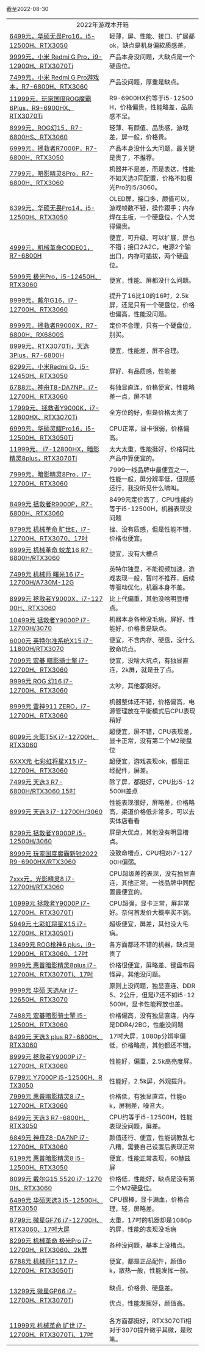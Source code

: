 截至2022-08-30

<table>
<tr><td valign="middle" rowspan="1" colspan="2" style="word-break: break-all;" align="center">2022年游戏本开箱</td></tr>
<tr><td valign="middle" colspan="1" rowspan="1"><a target="_blank" href="https://mp.weixin.qq.com/s/lWl3sukiRp0Kfx-w-Kfqxw">6499元，华硕无畏Pro16，i5-12500H、RTX3050</a><br></td><td valign="middle" colspan="1" rowspan="1" style="word-break: break-all;">轻薄，屏、性能、接口、扩展都ok，缺点是机身偏软质感差。<br></td></tr>  
<tr><td valign="middle" colspan="1" rowspan="1"><a target="_blank" href="https://mp.weixin.qq.com/s/fb5RQTh8mlypzaPMfAwW9A">9999元，小米 Redmi G Pro，i9-12900H、RTX3070Ti</a><br></td><td valign="middle" colspan="1" rowspan="1" style="word-break: break-all;">产品本身没问题，大缺点是一个硬盘位。<br></td></tr>
<tr><td valign="middle" colspan="1" rowspan="1"><a target="_blank" href="https://mp.weixin.qq.com/s/y4z2MEZpN9ycy3VCrm8CLQ">7499元，小米 Redmi G Pro游戏本，R7-6800H、RTX3060</a><br></td><td valign="middle" colspan="1" rowspan="1" style="word-break: break-all;">产品没问题，厚重是缺点。<br></td></tr>  
<tr><td valign="middle" colspan="1" rowspan="1"><a target="_blank" href="https://mp.weixin.qq.com/s/dRzgUkk5AfkC0gGk1lm_ZA">11999元，玩家国度ROG魔霸6Plus，R9-6900HX、RTX3070Ti</a><br></td><td valign="middle" colspan="1" rowspan="1" style="word-break: break-all;">R9-6900HX约等于i5-12500H，价格偏贵，性能略差，品质感不足。<br></td></tr>  
<tr><td valign="middle" colspan="1" rowspan="1"><a target="_blank" href="https://mp.weixin.qq.com/s/EPqpLKf4BUK7FF9k9dv0iA">8999元，ROG幻15，R7-6800HS、RTX3060</a><br></td><td valign="middle" colspan="1" rowspan="1" style="word-break: break-all;">轻薄、有颜值、品质感，游戏差，屏一般，价格贵。<br></td></tr>
<tr><td valign="middle" colspan="1" rowspan="1"><a target="_blank" href="https://mp.weixin.qq.com/s/i7Ceo4jJWHaDyd-F1lO_Fw">6999元，拯救者R7000P，R7-6800H、RTX3050</a><br></td><td valign="middle" colspan="1" rowspan="1" style="word-break: break-all;">产品本身没什么大问题，最关键是贵了，不推荐。<br></td></tr>
<tr><td valign="middle" colspan="1" rowspan="1"><a target="_blank" href="https://mp.weixin.qq.com/s/A53QcYk9lmsX8lwOuhU4UA">7799元，暗影精灵8Pro，R7-6800H、RTX3060</a><br></td><td valign="middle" colspan="1" rowspan="1" style="word-break: break-all;">机器并不是差，而是表达，性能不如天选3同配置，价格不如极光Pro的i5/3060。<br></td></tr>
<tr><td valign="middle" colspan="1" rowspan="1"><a target="_blank" href="https://mp.weixin.qq.com/s/iqry-FP96EcaBau7nglcfQ">6399元，华硕无畏Pro14，i5-12500H、RTX3050</a><br></td><td valign="middle" colspan="1" rowspan="1" style="word-break: break-all;">OLED屏，接口多，颜值可以，游戏帧数不错，操作跟手；内存焊在主板，一个硬盘位，个人觉得偏贵。<br></td></tr>
<tr><td valign="middle" colspan="1" rowspan="1"><a target="_blank" href="https://mp.weixin.qq.com/s/VflOPYa4ekkNTxocW0xeEQ">4999元，机械革命CODE01，R7-6800H</a><br></td><td valign="middle" colspan="1" rowspan="1" style="word-break: break-all;">便宜，可升级、可以扩展，屏也不错；接口2A2C，电源2个输出口，内存可插拔，两个硬盘位。<br></td></tr>
<tr><td valign="middle" colspan="1" rowspan="1"><a target="_blank" href="https://mp.weixin.qq.com/s/kDKcxEOnQWTx1WtpbsuJig">5999元 极光Pro，i5-12450H、RTX3060</a><br></td><td valign="middle" colspan="1" rowspan="1" style="word-break: break-all;">便宜，性能、屏都没什么问题。<br></td></tr>
<tr><td valign="middle" colspan="1" rowspan="1"><a target="_blank" href="https://mp.weixin.qq.com/s/JFP9ItYMrchvMxYeNdk0Dg">8999元，戴尔G16，i7-12700H、RTX3060</a><br></td><td valign="middle" colspan="1" rowspan="1" style="word-break: break-all;">提升了16比10的16吋，2.5k屏，还是只有一个硬盘位，价格也偏高，性能没问题。<br></td></tr>
<tr><td valign="middle" colspan="1" rowspan="1"><a target="_blank" href="https://mp.weixin.qq.com/s/ARa-9UEJ1KdPI3327pTXkg">8999元，拯救者R9000X，R7-6800H、RX6800S</a><br></td><td valign="middle" colspan="1" rowspan="1" style="word-break: break-all;">定价不合理，只有一个硬盘位，别买。<br></td></tr>
<tr><td valign="middle" colspan="1" rowspan="1"><a target="_blank" href="https://mp.weixin.qq.com/s/-oqUEAWNqxgX-T0CnWl5Ew">8999元，RTX3070Ti，天选3Plus，R7-6800H</a><br></td><td valign="middle" colspan="1" rowspan="1" style="word-break: break-all;">便宜，性能差，屏不合理。<br></td></tr>
<tr><td valign="middle" colspan="1" rowspan="1"><a target="_blank" href="https://mp.weixin.qq.com/s/YnEvZ5gGMiz_eCr74yAUTw">6299元，小米Redmi G，i5-12450H、RTX3050</a><br></td><td valign="middle" colspan="1" rowspan="1" style="word-break: break-all;">屏好、有品质感，性能差<br></td></tr>
<tr><td valign="middle" colspan="1" rowspan="1"><a target="_blank" href="https://mp.weixin.qq.com/s/If-weF0CLsDHI-BevzhMPQ">6788元，神舟T8-DA7NP，i7-12700H、RTX3060</a><br></td><td valign="middle" colspan="1" rowspan="1" style="word-break: break-all;">有独显直连，价格便宜，性能略差一点，屏不错<br></td></tr>
<tr><td valign="middle" colspan="1" rowspan="1"><a target="_blank" href="https://mp.weixin.qq.com/s/kDqjThvd2J7D36Mt9N1S4A">17999元，拯救者Y9000K，i7-12800HX、RTX3070Ti</a><br></td><td valign="middle" colspan="1" rowspan="1" style="word-break: break-all;">全方位的好，但是价格太贵了<br></td></tr>
<tr><td valign="middle" colspan="1" rowspan="1"><a target="_blank" href="https://mp.weixin.qq.com/s/vKqRQgfJAoRsoB9wgdgjoA">6999元，华硕灵耀Pro16，i5-12500H、RTX3050Ti</a><br></td><td valign="middle" colspan="1" rowspan="1" style="word-break: break-all;">CPU正常，显卡很弱，价格偏高。<br></td></tr>
<tr><td valign="middle" colspan="1" rowspan="1"><a target="_blank" href="https://mp.weixin.qq.com/s/gf5sAchL8QuLOPT_z-jieQ">11999元， i7-12800HX，暗影精灵8plus，RTX3070Ti</a><br></td><td valign="middle" colspan="1" rowspan="1" style="word-break: break-all;">太大太重，性能挺好，价格同比产品中算便宜的。<br></td></tr>
<tr><td valign="middle" colspan="1" rowspan="1"><a target="_blank" href="https://mp.weixin.qq.com/s/VipHRUItDk__TMFfnMG22Q">7999元，暗影精灵8Pro，i7-12700H、RTX3060</a><br></td><td valign="middle" colspan="1" rowspan="1" style="word-break: break-all;">7999一线品牌中最便宜之一，性能一般，屏分辨率低，但观感还行，我没听见什么啸叫。<br></td></tr>
<tr><td valign="middle" colspan="1" rowspan="1"><a target="_blank" href="https://mp.weixin.qq.com/s/V4HpyZYVrDdRta_yw5k_cg">8499元 拯救者R9000P，R7-6800H、RTX3060</a><br></td><td valign="middle" colspan="1" rowspan="1" style="word-break: break-all;">8499元定价高了，CPU性能约等于i5-12500H，机器表现没问题<br></td></tr>
<tr><td valign="middle" colspan="1" rowspan="1"><a target="_blank" href="https://mp.weixin.qq.com/s/Ez2k6z-D_tBSI9jD0CxnWg">8799元 机械革命 旷世E，i7-12700H、RTX3070、17吋</a><br></td><td valign="middle" colspan="1" rowspan="1" style="word-break: break-all;">挫、没有质感，但是性能不错，价格也便宜。<br></td></tr>
<tr><td valign="middle" colspan="1" rowspan="1"><a target="_blank" href="https://mp.weixin.qq.com/s/eMFJA6iRDehZzPqbyxj91Q">6999元 机械革命 蛟龙16 R7-6800H/RTX3060</a><br></td><td valign="middle" colspan="1" rowspan="1" style="word-break: break-all;">便宜，没有大槽点<br></td></tr>
<tr><td valign="middle" colspan="1" rowspan="1"><a target="_blank" href="https://mp.weixin.qq.com/s/FdfUzHicPDnTT3ide2FCXw">7499元 机械师 曙光16 i7-12700H/A730M-12G</a><br></td><td valign="middle" colspan="1" rowspan="1" style="word-break: break-all;">英特尔独显，不能视频加速，游戏表现一般，暂时不推荐，后续等驱动优化，机器本身不差。<br></td></tr>
<tr><td valign="middle" colspan="1" rowspan="1" style="word-break: break-all;"><a target="_blank" href="https://mp.weixin.qq.com/s/Qm-Neh8v5nW6rnF3K-mdPw">8999元 拯救者Y9000X，i7-12700H、RTX3060</a><br></td><td valign="middle" colspan="1" rowspan="1" style="word-break: break-all;">比上代偏重，其他没啥明显槽点。<br></td></tr>
<tr><td valign="middle" colspan="1" rowspan="1"><a target="_blank" href="https://mp.weixin.qq.com/s/dOKozKCLOR_JY246DCg9DQ">10499元 拯救者Y9000P i7-12700H/3070</a><br></td><td valign="middle" colspan="1" rowspan="1" style="word-break: break-all;">机器本身各种没毛病，屏好、性能好，价格贵是缺点。<br></td></tr>
<tr><td valign="middle" colspan="1" rowspan="1"><a target="_blank" href="https://mp.weixin.qq.com/s/Qq-9jHMMvmkvLPzc4QqtXA">6000元 英特尔准系统X15 i7-11800H/RTX3070</a><br></td><td valign="middle" colspan="1" rowspan="1" style="word-break: break-all;">便宜，不含内存、硬盘，没什么致命坑点。<br></td></tr>
<tr><td valign="middle" colspan="1" rowspan="1"><a target="_blank" href="https://mp.weixin.qq.com/s/Cx1_eDfZgz9fBHlDCYgSPA">7099元 宏碁 暗影骑士擎 i7-12700H、RTX3060</a><br></td><td valign="middle" colspan="1" rowspan="1" style="word-break: break-all;">便宜，没啥大坑点，有独显直连，2k屏，就是丑了点。<br></td></tr>
<tr><td valign="middle" colspan="1" rowspan="1"><a target="_blank" href="https://mp.weixin.qq.com/s/rxK0szf_AcY1HUZt9RLf6g">9999元 ROG 幻16 i7-12700H、RTX3060</a><br></td><td valign="middle" colspan="1" rowspan="1" style="word-break: break-all;">太吵，其他都挺好。<br></td></tr>
<tr><td valign="middle" colspan="1" rowspan="1"><a target="_blank" href="https://mp.weixin.qq.com/s/B_HUlkpksm_sAJ62RB88bQ">8999元 雷神911 ZERO，i7-12700H、RTX3060</a><br></td><td valign="middle" colspan="1" rowspan="1" style="word-break: break-all;">机器整体还不错，价格偏高，电源管理放在平衡模式后CPU表现稍好<br></td></tr>
<tr><td valign="middle" colspan="1" rowspan="1"><a target="_blank" href="https://mp.weixin.qq.com/s/kKNlPy0tsYwr4dn9ggVdcQ">6099元 火影T5K i7-12700H、RTX3060</a><br></td><td valign="middle" colspan="1" rowspan="1" style="word-break: break-all;">超便宜，屏不错，CPU表现差，显卡正常，没有第二个M2硬盘位<br></td></tr>
<tr><td valign="middle" colspan="1" rowspan="1"><a target="_blank" href="https://mp.weixin.qq.com/s/-xFahNwXZz5MsFl_Ku_1hw">6XXX元 七彩虹将星X15 i7-12700H、RTX3060</a><br></td><td valign="middle" colspan="1" rowspan="1" style="word-break: break-all;">超便宜，游戏表现ok，都是正经配件，屏差。<br></td></tr>
<tr><td valign="middle" colspan="1" rowspan="1"><a target="_blank" href="https://mp.weixin.qq.com/s/wEt0-QdSt-dp1r2yszR2Ng">7499元 天选3 R7-6800H/RTX3060 15吋</a><br></td><td valign="middle" colspan="1" rowspan="1" style="word-break: break-all;">除了屏，都挺好，CPU比i5-12500H差点<br></td></tr>
<tr><td valign="middle" colspan="1" rowspan="1"><a target="_blank" href="https://mp.weixin.qq.com/s/74N6k2sOkUZlGE2fjV0O8Q">8999元 天选3 i7-12700H/3060</a><br></td><td valign="middle" colspan="1" rowspan="1" style="word-break: break-all;">性能表现很好，屏略差，价格略高，渠道价格低非常多，可以去实体店看看<br></td></tr>
<tr><td valign="middle" colspan="1" rowspan="1"><a target="_blank" href="https://mp.weixin.qq.com/s/kyL8VULqEEzKGfmTtnpNRQ">8299元 拯救者Y9000P i5-12500H/3060</a><br></td><td valign="middle" colspan="1" rowspan="1" style="word-break: break-all;">屏是大优点，其他没有明显槽点。<br></td></tr>
<tr><td valign="middle" colspan="1" rowspan="1"><a target="_blank" href="https://mp.weixin.qq.com/s/EfPV34h86n3E3-wJchlX4g">8999元 玩家国度魔霸新锐2022 R9-6900HX/RTX3060</a><br></td><td valign="middle" colspan="1" rowspan="1" style="word-break: break-all;">没致命槽点，CPU相对i7-12700H偏弱。<br></td></tr>
<tr><td valign="middle" colspan="1" rowspan="1"><a target="_blank" href="https://mp.weixin.qq.com/s/ehIiI4msr4XAUv3p7BOBJQ">7xxx元，光影精灵8 i7-12700H/RTX3060</a><br></td><td valign="middle" colspan="1" rowspan="1" style="word-break: break-all;">CPU超级差的表现，没有独显直连，其他正常。一线品牌中同配置最便宜的。<br></td></tr>
<tr><td valign="middle" colspan="1" rowspan="1"><a target="_blank" href="https://mp.weixin.qq.com/s/loRzbnJaiissjs45l-ldwQ">10999元 拯救者Y9000P i7-12700H、RTX3070Ti</a><br></td><td valign="middle" colspan="1" rowspan="1" style="word-break: break-all;">CPU超强，显卡正常，屏非常好。奈何首发价大概率买不到。<br></td></tr>
<tr><td valign="middle" colspan="1" rowspan="1"><a target="_blank" href="https://mp.weixin.qq.com/s/k_Iuz75ZANt0spFRiyxCqQ">5949元 七彩虹将星X15 i7-12700H、RTX3050Ti</a><br></td><td valign="middle" colspan="1" rowspan="1" style="word-break: break-all;">超级便宜，屏差，其他没大毛病。<br></td></tr>
<tr><td valign="middle" colspan="1" rowspan="1"><a target="_blank" href="https://mp.weixin.qq.com/s/kTRql51zl5Hu1cCT04upGQ">13499元 ROG枪神6 plus，i9-12900H、RTX3060、17吋</a><br></td><td valign="middle" colspan="1" rowspan="1" style="word-break: break-all;">各方面都还不错的机器，缺点是贵了<br></td></tr>
<tr><td valign="middle" colspan="1" rowspan="1"><a target="_blank" href="https://mp.weixin.qq.com/s/pAoGgtGb3OAEH8NmMqQR_Q">9999元 惠普暗影精灵8plus i7-12700H、RTX3070Ti、17吋</a><br></td><td valign="middle" colspan="1" rowspan="1" style="word-break: break-all;">价格很便宜，屏略差、键盘布局怪异，其他没问题。<br></td></tr>
<tr><td valign="middle" colspan="1" rowspan="1"><a target="_blank" href="https://mp.weixin.qq.com/s/Ok7fbKqT3hrWLgkrytsBPQ">9999元 华硕 天选Air i7-12650H、RTX3070</a><br></td><td valign="middle" colspan="1" rowspan="1" style="word-break: break-all;">原则上没问题，独显直连、DDR5、2公斤，但是i7还不如i5-12500H，显卡性能释放也差。<br></td></tr>
<tr><td valign="middle" colspan="1" rowspan="1"><a target="_blank" href="https://mp.weixin.qq.com/s/XaCn2ClvkBJ7hTtus0khhg">7488元 宏碁暗影骑士擎 i5-12500H、RTX3060</a><br></td><td valign="middle" colspan="1" rowspan="1" style="word-break: break-all;">价格偏高，没有独显直连，内存是DDR4/2BG，性能没问题<br></td></tr>
<tr><td valign="middle" colspan="1" rowspan="1" style="word-break: break-all;"><a target="_blank" href="https://mp.weixin.qq.com/s/bafvFyN1t3Ef6oQa0DOCvA">8499元 天选3 plus R7-6800H、RTX3060</a><br></td><td valign="middle" colspan="1" rowspan="1" style="word-break: break-all;">17吋大屏，1080p分辨率偏低，价格略高，其他都还不错。<br></td></tr>
<tr><td valign="middle" colspan="1" rowspan="1"><a target="_blank" href="https://mp.weixin.qq.com/s/T0Zj7X4XZ9l8kwR9O60-ag">8999元 拯救者Y9000P i7-12700H、RTX3060</a><br></td><td valign="middle" colspan="1" rowspan="1" style="word-break: break-all;">性能好，偏重，2.5k高亮度屏。<br></td></tr>
  <tr><td valign="middle" colspan="1" rowspan="1" style="word-break: break-all;"><a target="_blank" href="http://mp.weixin.qq.com/s?__biz=MzA5MzcxNjQwNw==&amp;mid=2649890771&amp;idx=1&amp;sn=7cedb0f1eb9bf2c74156d2423153b016&amp;chksm=885f150bbf289c1de66f7c8627f57d44446de7d49201603bef59a01ba4609a8b87d73c3f8f57&amp;scene=21#wechat_redirect" textvalue="6799元 Y7000P i5-12500H、RTX3050" linktype="text" imgurl="" imgdata="null" data-itemshowtype="0" tab="innerlink" data-linktype="2" wah-hotarea="click" hasload="1">6799元 Y7000P i5-12500H、RTX3050</a><br></td><td valign="middle" colspan="1" rowspan="1" style="word-break: break-all;">性能好，2.5k屏，外观提升。<br></td></tr>
<tr><td valign="middle" colspan="1" rowspan="1"><a target="_blank" href="http://mp.weixin.qq.com/s?__biz=MzA5MzcxNjQwNw==&amp;mid=2649890648&amp;idx=1&amp;sn=4216cc60fb12d5df9d3843186de1ce3f&amp;chksm=885f1580bf289c9694f1ff2232fd4dd658fff594c018a291295410d42ce74152da5ef56da297&amp;scene=21#wechat_redirect" textvalue="7999元 惠普暗影精灵8 i7-12700H、RTX3060" linktype="text" imgurl="" imgdata="null" data-itemshowtype="0" tab="innerlink" data-linktype="2" wah-hotarea="click" hasload="1">7999元 惠普暗影精灵8 i7-12700H、RTX3060</a><br></td><td valign="middle" colspan="1" rowspan="1" style="word-break: break-all;">价格低，有独显直连，性能ok，屏稍差，噪音大。<br></td></tr>
<tr><td valign="middle" colspan="1" rowspan="1"><a target="_blank" href="http://mp.weixin.qq.com/s?__biz=MzA5MzcxNjQwNw==&amp;mid=2649890551&amp;idx=1&amp;sn=9378bed53edcb6812d5e50377eac02f1&amp;chksm=885f142fbf289d39136c2eae95d2679989a79d02aa3c52531722cc602eb07edf595ab7c22bf4&amp;scene=21#wechat_redirect" textvalue="6499元 天选3 R7-6800H、RTX3050" linktype="text" imgurl="" imgdata="null" data-itemshowtype="0" tab="innerlink" data-linktype="2" wah-hotarea="click" hasload="1">6499元 天选3 R7-6800H、RTX3050</a><br></td><td valign="middle" colspan="1" rowspan="1" style="word-break: break-all;">CPU约等于i5-12500H，性能表现没问题，屏差。<br></td></tr>
<tr><td valign="middle" colspan="1" rowspan="1"><a target="_blank" href="http://mp.weixin.qq.com/s?__biz=MzA5MzcxNjQwNw==&amp;mid=2649890486&amp;idx=1&amp;sn=53ad6bd677d42741f3f66f054b1afe13&amp;chksm=885f146ebf289d7810f94941dfb3b1e957061241ab0620344506ade0cdf415ab49edeeadcfac&amp;scene=21#wechat_redirect" textvalue="6849元 神舟Z8-DA7NP i7-12700H、RTX3060" linktype="text" imgurl="" imgdata="null" data-itemshowtype="0" tab="innerlink" data-linktype="2" wah-hotarea="click" hasload="1">6849元 神舟Z8-DA7NP i7-12700H、RTX3060</a><br></td><td valign="middle" colspan="1" rowspan="1" style="word-break: break-all;">颜值还行、便宜，性能调教乱七八糟，需要自己设置后表现正常<br></td></tr>
<tr><td valign="middle" colspan="1" rowspan="1"><a target="_blank" href="http://mp.weixin.qq.com/s?__biz=MzA5MzcxNjQwNw==&amp;mid=2649890436&amp;idx=1&amp;sn=c7b5cc3e958d23722ef71c4a08480319&amp;chksm=885f145cbf289d4a6c5aef9b8b02a2a2a019af03134183b5921cec7eecfc3fd04b56b1025f9a&amp;scene=21#wechat_redirect" textvalue="6199元 惠普暗影精灵8 i5-12500H、RTX3050" linktype="text" imgurl="" imgdata="null" data-itemshowtype="0" tab="innerlink" data-linktype="2" wah-hotarea="click" hasload="1">6199元 惠普暗影精灵8 i5-12500H、RTX3050</a><br></td><td valign="middle" colspan="1" rowspan="1" style="word-break: break-all;">便宜，性能正常表现，60赫兹屏<br></td></tr>
<tr><td valign="middle" colspan="1" rowspan="1" style="word-break: break-all;"><a target="_blank" href="http://mp.weixin.qq.com/s?__biz=MzA5MzcxNjQwNw==&amp;mid=2649890369&amp;idx=1&amp;sn=929d26c1aaaf99aa3df93284a7d20721&amp;chksm=885f1499bf289d8f9cb90cfb0ee793f0ffe2bd80997ca9be813ee178d757a1acf679f2e33da1&amp;scene=21#wechat_redirect" textvalue="8099元 戴尔G15 5520 i7-12700H、RTX3060" linktype="text" imgurl="" imgdata="null" data-itemshowtype="0" tab="innerlink" data-linktype="2" wah-hotarea="click" hasload="1">8099元 戴尔G15 5520 i7-12700H、RTX3060</a><br></td><td valign="middle" colspan="1" rowspan="1" style="word-break: break-all;">价格低，性能好，缺点是没有第二个M2硬盘位。<br></td></tr>
<tr><td valign="middle" colspan="1" rowspan="1"><a target="_blank" href="http://mp.weixin.qq.com/s?__biz=MzA5MzcxNjQwNw==&amp;mid=2649890316&amp;idx=1&amp;sn=ece485484517d88e530559eee8f8a98a&amp;chksm=885f14d4bf289dc25b705777b157cd650c6dadee3ef3c342ddc39746c30f51c0cd328ba9bdc8&amp;scene=21#wechat_redirect" textvalue="6499元 华硕天选3 i5-12500H、RTX3050" linktype="text" imgurl="" imgdata="null" data-itemshowtype="0" tab="innerlink" data-linktype="2" wah-hotarea="click" hasload="1">6499元 华硕天选3 i5-12500H、RTX3050</a><br></td><td valign="middle" colspan="1" rowspan="1" style="word-break: break-all;">CPU很棒，显卡满血，价格合理，轻，屏略差。</td></tr>
  <tr><td valign="middle" colspan="1" rowspan="1"><a target="_blank" href="http://mp.weixin.qq.com/s?__biz=MzA5MzcxNjQwNw==&amp;mid=2649890236&amp;idx=1&amp;sn=3782360dd4e3b4d6da4c1701df197389&amp;chksm=885f1764bf289e725812eee60c7775b25355821f5f7674291f273092ed705259399540bd5a8a&amp;scene=21#wechat_redirect" textvalue="8799元 微星GF76 i7-12700H、RTX3060、17吋大屏" linktype="text" imgurl="" imgdata="null" data-itemshowtype="0" tab="innerlink" data-linktype="2" wah-hotarea="click" hasload="1">8799元 微星GF76 i7-12700H、RTX3060、17吋大屏</a><br></td><td valign="middle" colspan="1" rowspan="1" style="word-break: break-all;">太重，17吋的机器却是1080p的屏，性能的表现没毛病<br></td></tr>
  <tr><td valign="middle" colspan="1" rowspan="1"><a target="_blank" href="http://mp.weixin.qq.com/s?__biz=MzA5MzcxNjQwNw==&amp;mid=2649890134&amp;idx=1&amp;sn=142a260d217c999763b4604af64d5101&amp;chksm=885f178ebf289e9856802b3497e9e31158377210da0d6773495f48b03d9938fe5d8627ba507b&amp;scene=21#wechat_redirect" textvalue="8299元 机械革命 极光Pro i7-12700H、RTX3060、2k屏" linktype="text" imgurl="" imgdata="null" data-itemshowtype="0" tab="innerlink" data-linktype="2" wah-hotarea="click" hasload="1">8299元 机械革命 极光Pro i7-12700H、RTX3060、2k屏</a><br></td><td valign="middle" colspan="1" rowspan="1" style="word-break: break-all;">各种没问题，基本上没槽点。<br></td></tr>
  <tr><td valign="middle" colspan="1" rowspan="1"><a target="_blank" href="http://mp.weixin.qq.com/s?__biz=MzA5MzcxNjQwNw==&amp;mid=2649890041&amp;idx=1&amp;sn=009a437e1167de5097f470caecb51571&amp;chksm=885f1621bf289f378ac6daaa740ee2cf8f1b74ac942b023366ee3621f968d81a7115580456d1&amp;scene=21#wechat_redirect" textvalue="6788元 机械师F117 i7-12700H、RTX3050Ti" linktype="text" imgurl="" imgdata="null" data-itemshowtype="0" tab="innerlink" data-linktype="2" wah-hotarea="click" hasload="1">6788元 机械师F117 i7-12700H、RTX3050Ti</a><br></td><td valign="middle" colspan="1" rowspan="1" style="word-break: break-all;">便宜，都是正品配件，颜值ok，散热一般，性能发挥一般。<br></td></tr>
  <tr><td valign="middle" colspan="1" rowspan="1"><a target="_blank" href="http://mp.weixin.qq.com/s?__biz=MzA5MzcxNjQwNw==&amp;mid=2649889922&amp;idx=1&amp;sn=ff27f88927c0db36e8ecb9a83808410a&amp;chksm=885f165abf289f4c0c980e36958b61df35cd8157efdff330e2561f9552a99f2fc7fa5438a036&amp;scene=21#wechat_redirect" textvalue="13299元 微星GP66 i7-12700H、RTX3070Ti" linktype="text" imgurl="" imgdata="null" data-itemshowtype="0" tab="innerlink" data-linktype="2" wah-hotarea="click" hasload="1">13299元 微星GP66 i7-12700H、RTX3070Ti</a><br></td><td valign="middle" colspan="1" rowspan="1" style="word-break: break-all;"><p>缺点，价格贵、硬盘差。</p><p>优点，性能发挥好，颜值高。</p></td></tr>
  <tr><td width="268" valign="middle"><a target="_blank" href="http://mp.weixin.qq.com/s?__biz=MzA5MzcxNjQwNw==&amp;mid=2649889694&amp;idx=1&amp;sn=f0dfc549ba996b7e24e60ff5d7086074&amp;chksm=885f1146bf28985059e39895e0de8da722f9fc24044737860e4653964ba46ed584823afee33c&amp;scene=21#wechat_redirect" textvalue="11999元 机械革命 旷世 i7-12700H、RTX3070Ti、17吋" linktype="text" imgurl="" imgdata="null" data-itemshowtype="0" tab="innerlink" data-linktype="2" wah-hotarea="click" hasload="1">11999元 机械革命 旷世 i7-12700H、RTX3070Ti、17吋</a><br></td><td width="268" valign="middle" style="word-break: break-all;">各方面都挺好，RTX3070Ti相对于3070提升微乎其微，是败笔。<br></td></tr>
</table>
